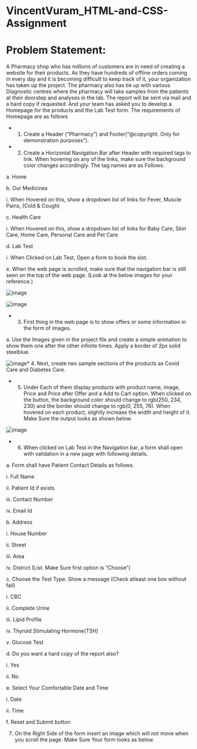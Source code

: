 # VincentVuram_HTML-and-CSS-Assignment

# Problem Statement:

A Pharmacy shop who has millions of customers are in need of creating a website for their products. As they have hundreds of offline orders 
coming in every day and it is becoming difficult to keep track of it, your organization has taken up the project. 
The pharmacy also has tie up with various Diagnostic centres where the pharmacy will take samples from the patients at their doorstep and analyses in the lab. 
The report will be sent via mail and a hard copy if requested.
And your team has asked you to develop a Homepage for the products and the Lab Test form. The requirements of Homepage are as follows

* 1. Create a Header (“Pharmacy”) and Footer(“@copyright. Only for demonstration purposes”).
* 2. Create a Horizontal Navigation Bar after Header with required tags to link. When hovering on any of the links, make sure the background color changes accordingly. The tag names are as Follows.
 
 a. Home
  
 b. Our Medicines
    
   i. When Hovered on this, show a dropdown list of links for Fever, Muscle Pains, (Cold & Cough)
 
 c. Health Care
    
   i. When Hovered on this, show a dropdown list of links for Baby Care, Skin Care, Home Care, Personal Care and Pet Care
 
 d. Lab Test
 
   i. When Clicked on Lab Test, Open a form to book the slot.
 
 e. When the web page is scrolled, make sure that the navigation bar is still seen on the top of the web page.
 (Look at the below images for your reference.)
 
 ![image](https://user-images.githubusercontent.com/88813613/166649182-21a4cc45-4da0-4be2-9208-6989a2074aa6.png)
 
 
 ![image](https://user-images.githubusercontent.com/88813613/166649247-70c4adbc-ce55-43e8-85fb-77314d60e005.png) 
 
 * 3. First thing in the web page is to show offers or some information in the form of images.
 
 a. Use the Images given in the project file and create a simple animation to show them one after the other infinite times. Apply a border of 2px solid steelblue. 

![image](https://user-images.githubusercontent.com/88813613/166649450-92c08a17-342b-42bb-b2a7-0716c9928a77.png)* 4. Next, create two sample sections of the products as Covid Care and Diabetes Care.

* 5. Under Each of them display products with product name, image, Price and Price after Offer and a Add to Cart option. When clicked on the button, the background color should change to rgb(250, 234, 230) and the border should change to rgb(0, 255, 76). When hovered on each product, slightly increase the width and height of it. Make Sure the output looks as shown below. 

![image](https://user-images.githubusercontent.com/88813613/166650053-eb8d45ca-418c-4a28-b4d0-26696c1c616e.png)

* 6. When clicked on Lab Test in the Navigation bar, a form shall open with validation in a new page with following details.

a. Form shall have Patient Contact Details as follows.
  
  i. Full Name
  
  ii. Patient Id if exists
  
  iii. Contact Number
  
  iv. Email Id

b. Address
  
  i. House Number
  
  ii. Street
  
  iii. Area
  
  iv. District (List. Make Sure first option is “Choose”)

c. Choose the Test Type. Show a message (Check atleast one box without fail)
  
  i. CBC
  
  ii. Complete Urine
  
  iii. Lipid Profile
  
  iv. Thyroid Stimulating Hormone(TSH)
  
  v. Glucose Test

d. Do you want a hard copy of the report also?
  
  i. Yes
  
  ii. No

e. Select Your Comfortable Date and Time
  
  i. Date
  
  ii. Time

f. Reset and Submit button

7. On the Right Side of the form insert an image which will not move when you scroll the page. Make Sure Your form looks as below.
